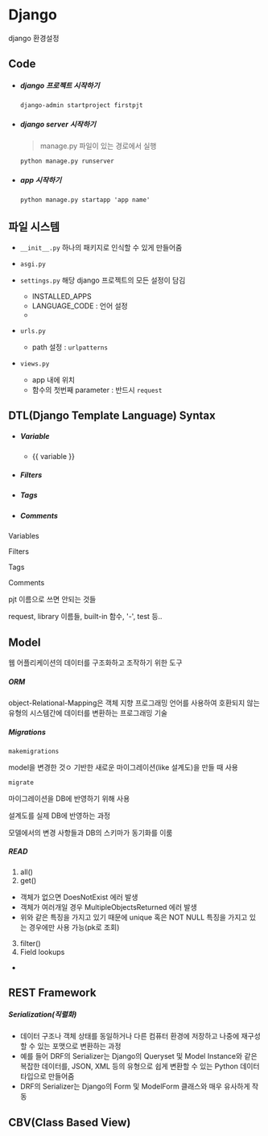 # Django



django 환경설정



## Code

- ##### django 프로젝트 시작하기

  `django-admin startproject firstpjt`

- ##### django server 시작하기

  > manage.py 파일이 있는 경로에서 실행

  `python manage.py runserver`

- ##### app 시작하기

  `python manage.py startapp 'app name'`



## 파일 시스템

- `__init__.py` 하나의 패키지로 인식할 수 있게 만들어줌
- `asgi.py`
- `settings.py` 해당 django 프로젝트의 모든 설정이 담김
  - INSTALLED_APPS
  - LANGUAGE_CODE : 언어 설정
  - 

- `urls.py` 
  - path 설정 : `urlpatterns`
- `views.py`
  - app 내에 위치
  - 함수의 첫번째 parameter : 반드시 `request`



## DTL(Django Template Language) Syntax

- ##### Variable

  - {{ variable }}

- ##### Filters

- ##### Tags

- ##### Comments



Variables

Filters

Tags

Comments





pjt 이름으로 쓰면 안되는 것들

request, library 이름들, built-in 함수, '-', test 등..



##  Model

웹 어플리케이션의 데이터를 구조화하고 조작하기 위한 도구



##### ORM

object-Relational-Mapping은 객체 지향 프로그래밍 언어를 사용하여 호환되지 않는 유형의 시스템간에 데이터를 변환하는 프로그래밍 기술

##### Migrations

`makemigrations`

model을 변경한 것ㅇ 기반한 새로운 마이그레이션(like 설계도)을 만들 때 사용

`migrate`

마이그레이션을 DB에 반영하기 위해 사용

설계도를 실제 DB에 반영하는 과정

모델에서의 변경 사항들과 DB의 스키마가 동기화를 이룸





##### READ

1. all()
2. get()

- 객체가 없으면 DoesNotExist 에러 발생
- 객체가 여러개일 경우 MultipleObjectsReturned 에러 발생
- 위와 같은 특징을 가지고 있기 때문에 unique 혹은 NOT NULL 특징을 가지고 있는 경우에만 사용 가능(pk로 조회)

3. filter()
4. Field lookups

- 



## REST Framework

##### Serialization(직렬화)

- 데이터 구조나 객체 상태를 동일하거나 다른 컴퓨터 환경에 저장하고 나중에 재구성할 수 있는 포맷으로 변환하는 과정
- 예를 들어 DRF의 Serializer는 Django의 Queryset 및 Model Instance와 같은 복잡한 데이터를, JSON, XML 등의 유형으로 쉽게 변환할 수 있는 Python 데이터 타입으로 만들어줌
- DRF의 Serializer는 Django의 Form 및 ModelForm 클래스와 매우 유사하게 작동



## CBV(Class Based View)

